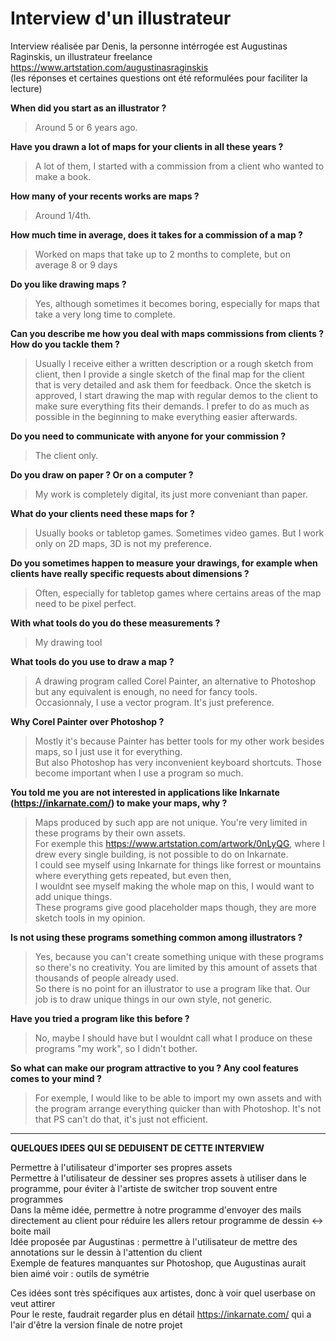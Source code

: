 # Interview d'un illustrateur
Interview réalisée par Denis, la personne intérrogée est Augustinas Raginskis, un illustrateur freelance
https://www.artstation.com/augustinasraginskis  
(les réponses et certaines questions ont été reformulées pour faciliter la lecture)

__When did you start as an illustrator ?__
>Around 5 or 6 years ago.

__Have you drawn a lot of maps for your clients in all these years ?__
>A lot of them, I started with a commission from a client who wanted to make a book.

__How many of your recents works are maps ?__
>Around 1/4th.

__How much time in average, does it takes for a commission of a map ?__
>Worked on maps that take up to 2 months to complete, but on average 8 or 9 days

__Do you like drawing maps ?__
>Yes, although sometimes it becomes boring, especially for maps that take a very long time to complete.

__Can you describe me how you deal with maps commissions from clients ? How do you tackle them ?__
>Usually I receive either a written description or a rough sketch from client, then I provide a single sketch of the final map for the client  
that is very detailed and ask them for feedback. Once the sketch is approved, I start drawing the map with regular demos to the client to make sure everything fits their demands. I prefer to do as much as possible in the beginning to make everything easier afterwards.

__Do you need to communicate with anyone for your commission ?__
>The client only.

__Do you draw on paper ? Or on a computer ?__
>My work is completely digital, its just more conveniant than paper.

__What do your clients need these maps for ?__
>Usually books or tabletop games. Sometimes video games.
But I work only on 2D maps, 3D is not my preference.

__Do you sometimes happen to measure your drawings, for example when clients have really specific requests about dimensions ?__
>Often, especially for tabletop games where certains areas of the map need to be pixel perfect.

__With what tools do you do these measurements ?__
>My drawing tool

__What tools do you use to draw a map ?__
>A drawing program called Corel Painter, an alternative to Photoshop but any equivalent is enough, no need for fancy tools.  
Occasionnaly, I use a vector program. It's just preference.

__Why Corel Painter over Photoshop ?__
>Mostly it's because Painter has better tools for my other work besides maps, so I just use it for everything.  
But also Photoshop has very inconvenient keyboard shortcuts. Those become important when I use a program so much.

__You told me you are not interested in applications like Inkarnate (https://inkarnate.com/) to make your maps, why ?__
>Maps produced by such app are not unique. You're very limited in these programs by their own assets.  
For exemple this https://www.artstation.com/artwork/0nLyQG, where I drew every single building, is not possible to do on Inkarnate.  
I could see myself using Inkarnate for things like forrest or mountains where everything gets repeated, but even then,  
I wouldnt see myself making the whole map on this, I would want to add unique things.  
These programs give good placeholder maps though, they are more sketch tools in my opinion.

__Is not using these programs something common among illustrators ?__
>Yes, because you can't create something unique with these programs so there's no creativity. You are limited by this amount of assets that thousands of people already used.  
So there is no point for an illustrator to use a program like that. Our job is to draw unique things in our own style, not generic.

__Have you tried a program like this before ?__
>No, maybe I should have but I wouldnt call what I produce on these programs "my work", so I didn't bother.

__So what can make our program attractive to you ? Any cool features comes to your mind ?__
>For exemple, I would like to be able to import my own assets and with the program arrange everything quicker than with Photoshop.
It's not that PS can't do that, it's just not efficient.

-------------------------------------------------------------------------
__QUELQUES IDEES QUI SE DEDUISENT DE CETTE INTERVIEW__  

Permettre à l'utilisateur d'importer ses propres assets  
Permettre à l'utilisateur de dessiner ses propres assets à utiliser dans le programme, pour éviter à l'artiste de switcher trop souvent entre programmes  
Dans la même idée, permettre à notre programme d'envoyer des mails directement au client pour réduire les allers retour programme de dessin <-> boite mail  
Idée proposée par Augustinas : permettre à l'utilisateur de mettre des annotations sur le dessin à l'attention du client  
Exemple de features manquantes sur Photoshop, que Augustinas aurait bien aimé voir : outils de symétrie  

Ces idées sont très spécifiques aux artistes, donc à voir quel userbase on veut attirer  
Pour le reste, faudrait regarder plus en détail https://inkarnate.com/ qui a l'air d'être la version finale de notre projet
